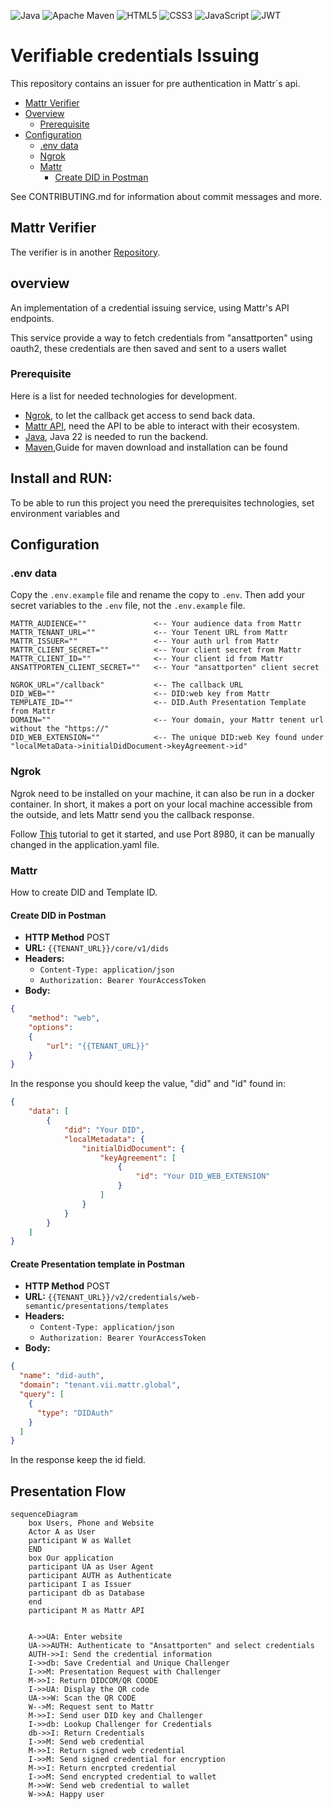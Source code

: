 ![Java](https://img.shields.io/badge/java-%23ED8B00.svg?style=for-the-badge&logo=openjdk&logoColor=white)
![Apache Maven](https://img.shields.io/badge/Apache%20Maven-C71A36?style=for-the-badge&logo=Apache%20Maven&logoColor=white)
![HTML5](https://img.shields.io/badge/html5-%23E34F26.svg?style=for-the-badge&logo=html5&logoColor=white)
![CSS3](https://img.shields.io/badge/css3-%231572B6.svg?style=for-the-badge&logo=css3&logoColor=white)
![JavaScript](https://img.shields.io/badge/javascript-%23323330.svg?style=for-the-badge&logo=javascript&logoColor=%23F7DF1E)
![JWT](https://img.shields.io/badge/JWT-black?style=for-the-badge&logo=JSON%20web%20tokens)


# Verifiable credentials Issuing

This repository contains an issuer for pre authentication in Mattr´s api. 

* [Mattr Verifier](#mattr-verifier)
* [Overview](#overview)
  * [Prerequisite](#prerequisite)
* [Configuration](#configuration)
  * [.env data](#env-data)
  * [Ngrok](#ngrok)
  * [Mattr](#mattr)
    * [Create DID in Postman](#create-did-in-postman) 

See CONTRIBUTING.md for information about commit messages and more.


## Mattr Verifier
The verifier is in another [Repository](https://github.com/felleslosninger/dc24-wallet-verifier).

## overview
An implementation of a credential issuing service, using Mattr's API endpoints.

This service provide a way to fetch credentials from "ansattporten" using oauth2, these 
credentials are then saved and sent to a users wallet

### Prerequisite
Here is a list for needed technologies for development.
- [Ngrok](https://ngrok.com/), to let the callback get access to send back data.
- [Mattr API](https://mattr.global/), need the API to be able to interact with their ecosystem.
- [Java](https://www.oracle.com/java/technologies/downloads/#jdk22-windows), Java 22 is needed to run the backend.
- [Maven](https://phoenixnap.com/kb/install-maven-windows),Guide for maven download and installation can be found



## Install and RUN:
To be able to run this project you need the prerequisites technologies, set environment variables and 

## Configuration
### .env data
Copy the ```.env.example``` file and rename the copy to ```.env```.
Then add your secret variables to the ```.env``` file, not the ```.env.example``` file.
```dotenv
MATTR_AUDIENCE=""               <-- Your audience data from Mattr
MATTR_TENANT_URL=""             <-- Your Tenent URL from Mattr
MATTR_ISSUER=""                 <-- Your auth url from Mattr
MATTR_CLIENT_SECRET=""          <-- Your client secret from Mattr
MATTR_CLIENT_ID=""              <-- Your client id from Mattr
ANSATTPORTEN_CLIENT_SECRET=""   <-- Your "ansattporten" client secret

NGROK_URL="/callback"           <-- The callback URL
DID_WEB=""                      <-- DID:web key from Mattr
TEMPLATE_ID=""                  <-- DID.Auth Presentation Template from Mattr
DOMAIN=""                       <-- Your domain, your Mattr tenent url without the "https://"
DID_WEB_EXTENSION=""            <-- The unique DID:web Key found under "localMetaData->initialDidDocument->keyAgreement->id" 
```

### Ngrok
Ngrok need to be installed on your machine, it can also be run in a docker container.
In short, it makes a port on your local machine accessible from the outside, and lets Mattr
send you the callback response.

Follow [This](https://ngrok.com/docs/getting-started/) tutorial to get it started, and use Port 8980,
it can be manually changed in the application.yaml file.


### Mattr
How to create DID and Template ID.

#### Create DID in Postman
- **HTTP Method** POST
- **URL:** ``{{TENANT_URL}}/core/v1/dids``
- **Headers:**
  - ``Content-Type: application/json``  
  - ``Authorization: Bearer YourAccessToken``
- **Body:**
```json
{
    "method": "web",
    "options": 
    {
        "url": "{{TENANT_URL}}"
    }
}
```
In the response you should keep the value, "did" and "id" found in:
```json
{
    "data": [
        {
            "did": "Your DID",
            "localMetadata": {
                "initialDidDocument": {
                    "keyAgreement": [
                        {
                            "id": "Your DID_WEB_EXTENSION"
                        }
                    ]                
                }
            }
        }
    ]
}
```

#### Create Presentation template in Postman
- **HTTP Method** POST
- **URL:** ``{{TENANT_URL}}/v2/credentials/web-semantic/presentations/templates``
- **Headers:**
  - ``Content-Type: application/json``
  - ``Authorization: Bearer YourAccessToken``
- **Body:**
```json
{
  "name": "did-auth",
  "domain": "tenant.vii.mattr.global",
  "query": [
    {
      "type": "DIDAuth"
    }
  ]
}
```
In the response keep the id field.


## Presentation Flow
```mermaid
sequenceDiagram 
    box Users, Phone and Website
    Actor A as User
    participant W as Wallet
    END
    box Our application
    participant UA as User Agent
    participant AUTH as Authenticate
    participant I as Issuer
    participant db as Database
    end
    participant M as Mattr API
   

    A->>UA: Enter website
    UA->>AUTH: Authenticate to "Ansattporten" and select credentials
    AUTH->>I: Send the credential information
    I->>db: Save Credential and Unique Challenger
    I->>M: Presentation Request with Challenger
    M->>I: Return DIDCOM/QR COODE
    I->>UA: Display the QR code
    UA->>W: Scan the QR CODE
    W-->M: Request sent to Mattr
    M->>I: Send user DID key and Challenger
    I->>db: Lookup Challenger for Credentials
    db->>I: Return Credentials
    I->>M: Send web credential
    M->>I: Return signed web credential
    I->>M: Send signed credential for encryption
    M->>I: Return encrpted credential
    I->>M: Send encrypted credential to wallet
    M->>W: Send web credential to wallet 
    W->>A: Happy user

  
```